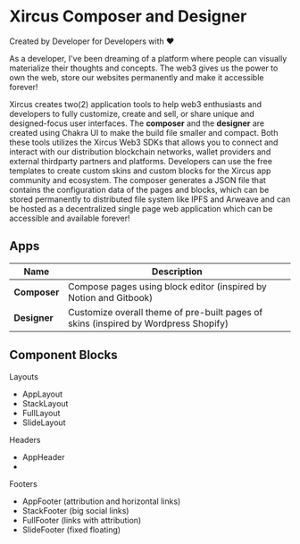 # Xircus Composer and Designer

Created by Developer for Developers with ❤️

As a developer, I've been dreaming of a platform where people can visually materialize their thoughts and concepts. The web3 gives us the power to own the web, store our websites permanently and make it accessible forever!

Xircus creates two(2) application tools to help web3 enthusiasts and developers to fully customize, create and sell, or share unique and designed-focus user interfaces. The **composer** and the **designer** are created using Chakra UI to make the build file smaller and compact. Both these tools utilizes the Xircus Web3 SDKs that allows you to connect and interact with our distribution blockchain networks, wallet providers and external thirdparty partners and platforms. Developers can use the free templates to create custom skins and custom blocks for the Xircus app community and ecosystem. The composer generates a JSON file that contains the configuration data of the pages and blocks, which can be stored permanently to distributed file system like IPFS and Arweave and can be hosted as a decentralized single page web application which can be accessible and available forever!

## Apps
| Name          |Description                                                                          |
|---------      |-------------                                                                        |
|**Composer**   |Compose pages using block editor (inspired by Notion and Gitbook)                    |
|**Designer**   |Customize overall theme of pre-built pages of skins (inspired by Wordpress Shopify)  |



## Component Blocks

Layouts
- AppLayout
- StackLayout
- FullLayout
- SlideLayout

Headers
- AppHeader
- 

Footers
- AppFooter (attribution and horizontal links)
- StackFooter (big social links)
- FullFooter (links with attribution)
- SlideFooter (fixed floating)